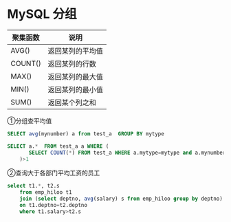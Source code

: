 # MySQL 分组

聚集函数 | 说明
--- | ---
AVG() | 返回某列的平均值
COUNT() | 返回某列的行数
MAX() | 返回某列的最大值
MIN() | 返回某列的最小值
SUM() | 返回某个列之和


  ①分组查平均值
```sql
SELECT avg(mynumber) a from test_a  GROUP BY mytype 
```
```sql    
SELECT a.*  FROM test_a a WHERE (
       SELECT COUNT(*) FROM test_a WHERE a.mytype=mytype and a.mynumber>mynumber
    )>1
```


  ②查询大于各部门平均工资的员工
```sql
select t1.*, t2.s
    from emp_hiloo t1 
    join (select deptno, avg(salary) s from emp_hiloo group by deptno) t2
    on t1.deptno=t2.deptno
    where t1.salary>t2.s
```


